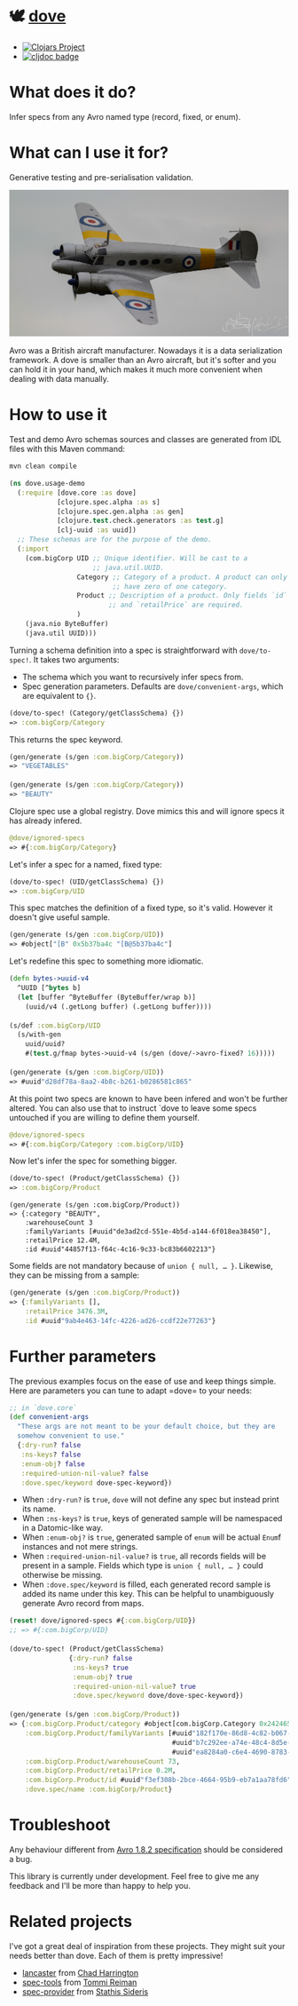# 🕊 [dove](https://clojars.org/dove)

- [![Clojars Project](https://img.shields.io/clojars/v/dove.svg)](https://clojars.org/dove)
- [![cljdoc badge](https://cljdoc.org/badge/dove/dove)](https://cljdoc.org/d/dove/dove)

# What does it do?

Infer specs from any Avro named type (record, fixed, or enum).

# What can I use it for?

Generative testing and pre-serialisation validation.

![avro aircraft](resources/avro.jpg)

Avro was a British aircraft manufacturer. Nowadays it is a data
serialization framework. A dove is smaller than an Avro aircraft, but
it's softer and you can hold it in your hand, which makes it much more
convenient when dealing with data manually.

# How to use it

Test and demo Avro schemas sources and classes are generated from IDL
files with this Maven command:

``` zsh
mvn clean compile
```

``` clojure
(ns dove.usage-demo
  (:require [dove.core :as dove]
            [clojure.spec.alpha :as s]
            [clojure.spec.gen.alpha :as gen]
            [clojure.test.check.generators :as test.g]
            [clj-uuid :as uuid])
  ;; These schemas are for the purpose of the demo.
  (:import
    (com.bigCorp UID ;; Unique identifier. Will be cast to a
                     ;; java.util.UUID.
                 Category ;; Category of a product. A product can only
                          ;; have zero of one category.
                 Product ;; Description of a product. Only fields `id`
                         ;; and `retailPrice` are required.
                 )
    (java.nio ByteBuffer)
    (java.util UUID)))
```

Turning a schema definition into a spec is straightforward with
`dove/to-spec!`. It takes two arguments:

- The schema which you want to recursively infer specs from.
- Spec generation parameters. Defaults are `dove/convenient-args`,
  which are equivalent to `{}`.

``` clojure
(dove/to-spec! (Category/getClassSchema) {})
=> :com.bigCorp/Category
```

This returns the spec keyword.

``` clojure
(gen/generate (s/gen :com.bigCorp/Category))
=> "VEGETABLES"

(gen/generate (s/gen :com.bigCorp/Category))
=> "BEAUTY"
```

Clojure spec use a global registry. Dove mimics this and will ignore
specs it has already infered.

``` clojure
@dove/ignored-specs
=> #{:com.bigCorp/Category}
```

Let's infer a spec for a named, fixed type:

``` clojure
(dove/to-spec! (UID/getClassSchema) {})
=> :com.bigCorp/UID
```

This spec matches the definition of a fixed type, so it's
valid. However it doesn't give useful sample.

``` clojure
(gen/generate (s/gen :com.bigCorp/UID))
=> #object["[B" 0x5b37ba4c "[B@5b37ba4c"]
```

Let's redefine this spec to something more idiomatic.

``` clojure
(defn bytes->uuid-v4
  ^UUID [^bytes b]
  (let [buffer ^ByteBuffer (ByteBuffer/wrap b)]
    (uuid/v4 (.getLong buffer) (.getLong buffer))))

(s/def :com.bigCorp/UID
  (s/with-gen
    uuid/uuid?
    #(test.g/fmap bytes->uuid-v4 (s/gen (dove/->avro-fixed? 16)))))

(gen/generate (s/gen :com.bigCorp/UID))
=> #uuid"d28df78a-8aa2-4b8c-b261-b0286581c865"
```

At this point two specs are known to have been infered and won't be
further altered. You can also use that to instruct `dove to leave
some specs untouched if you are willing to define them yourself.

``` clojure
@dove/ignored-specs
=> #{:com.bigCorp/Category :com.bigCorp/UID}
```

Now let's infer the spec for something bigger.

``` clojure
(dove/to-spec! (Product/getClassSchema) {})
=> :com.bigCorp/Product
```

```
(gen/generate (s/gen :com.bigCorp/Product))
=> {:category "BEAUTY",
    :warehouseCount 3
    :familyVariants [#uuid"de3ad2cd-551e-4b5d-a144-6f018ea38450"],
    :retailPrice 12.4M,
    :id #uuid"44857f13-f64c-4c16-9c33-bc83b6602213"}
```

Some fields are not mandatory because of `union { null, … }`.
Likewise, they can be missing from a sample:

``` clojure
(gen/generate (s/gen :com.bigCorp/Product))
=> {:familyVariants [],
    :retailPrice 3476.3M,
    :id #uuid"9ab4e463-14fc-4226-ad26-ccdf22e77263"}
```

# Further parameters

The previous examples focus on the ease of use and keep things
simple. Here are parameters you can tune to adapt =dove= to your
needs:

``` clojure
;; in `dove.core`
(def convenient-args
  "These args are not meant to be your default choice, but they are
  somehow convenient to use."
  {:dry-run? false
   :ns-keys? false
   :enum-obj? false
   :required-union-nil-value? false
   :dove.spec/keyword dove-spec-keyword})
```

- When `:dry-run?` is `true`, `dove` will not define any spec but
  instead print its name.
- When `:ns-keys?` is `true`, keys of generated sample will be
  namespaced in a Datomic-like way.
- When `:enum-obj?` is `true`, generated sample of `enum` will be
  actual `Enum`f instances and not mere strings.
- When `:required-union-nil-value?` is `true`, all records fields will
  be present in a sample. Fields which type is `union { null, … }`
  could otherwise be missing.
- When `:dove.spec/keyword` is filled, each generated record sample is
  added its name under this key. This can be helpful to unambiguously
  generate Avro record from maps.

``` clojure
(reset! dove/ignored-specs #{:com.bigCorp/UID})
;; => #{:com.bigCorp/UID}

(dove/to-spec! (Product/getClassSchema)
               {:dry-run? false
                :ns-keys? true
                :enum-obj? true
                :required-union-nil-value? true
                :dove.spec/keyword dove/dove-spec-keyword})

(gen/generate (s/gen :com.bigCorp/Product))
=> {:com.bigCorp.Product/category #object[com.bigCorp.Category 0x24246526 "VEGETABLES"],
    :com.bigCorp.Product/familyVariants [#uuid"182f170e-86d8-4c82-b067-999593756478"
                                         #uuid"b7c292ee-a74e-48c4-8d5e-489d636d56d4"
                                         #uuid"ea8284a0-c6e4-4690-8783-7dcd50d5e9bd"],
    :com.bigCorp.Product/warehouseCount 73,
    :com.bigCorp.Product/retailPrice 0.2M,
    :com.bigCorp.Product/id #uuid"f3ef308b-2bce-4664-95b9-eb7a1aa78fd6",
    :dove.spec/name :com.bigCorp/Product}
```

# Troubleshoot

Any behaviour different from [Avro 1.8.2
specification](https://avro.apache.org/docs/1.8.2/spec.html) should be
considered a bug.

This library is currently under development. Feel free to give me any
feedback and I'll be more than happy to help you.

# Related projects

I've got a great deal of inspiration from these projects. They might
suit your needs better than dove. Each of them is pretty impressive!

- [lancaster](https://github.com/deercreeklabs/lancaster) from [Chad
  Harrington](https://github.com/chadharrington)
- [spec-tools](https://github.com/metosin/spec-tools) from [Tommi
  Reiman](https://github.com/ikitommi)
- [spec-provider](https://github.com/stathissideris/spec-provider)
  from [Stathis Sideris](https://github.com/stathissideris)
